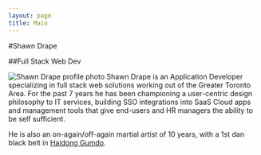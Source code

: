 ```yaml
---
layout: page
title: Main
---
```


#Shawn Drape

##Full Stack Web Dev

<img class="profile img-responsive img-rounded pull-left" src="{{site.url}}/images/profile.jpg"
alt="Shawn Drape profile photo">
Shawn Drape is an Application Developer specializing in full stack web
solutions working out of the Greater Toronto Area. For the past 7 years 
he has been championing a user-centric design philosophy to IT services,
building SSO integrations into SaaS Cloud apps and management tools that 
give end-users and HR managers the ability to be self sufficient.

He is also an on-again/off-again martial artist of 10 years, with a 1st dan 
black belt in [Haidong Gumdo](http://en.wikipedia.org/wiki/Haidong_Gumdo).


<script type="application/ld+json"> {
  "givenName": "Shawn",
  "familyName": "Drape", 
  "jobTitle": "Full Stack Web Developer",
  "alumniOf": {
  	"url": "http://www.queensu.ca/",
  	"@type": "EducationalOrganization"
  },
  "email": "shawn@dra.pe",
  "url": "http://shawndrape.com",
  "sameAs": [
  	"https://twitter.com/shawndrape",
  	"https://google.com/+shawndrape",
  	"https://linkedin.com/in/shawndrape",
  	"https://github.com/shawndrape"
  ],
  "image": "{{site.url}}/images/profile.jpg",
  "@context": "http://schema.org",
  "@type": "Person"
} </script>